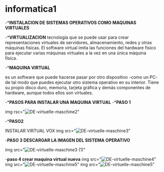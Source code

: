 # informatica1
-***INSTALACION DE SISTEMAS OPERATIVOS COMO MAQUINAS VIRTUALES**

-***VIRTUALIZACION**
tecnología que se puede usar para crear representaciones virtuales de servidores, almacenamiento, redes y otras máquinas físicas. El software virtual imita las funciones del hardware físico para ejecutar varias máquinas virtuales a la vez en una única máquina física.

-***MAQUINA VIRTUAL**

es un software que puede hacerse pasar por otro dispositivo -como un PC- de tal modo que puedes ejecutar otro sistema operativo en su interior. Tiene su propio disco duro, memoria, tarjeta gráfica y demás componentes de hardware, aunque todos ellos son virtuales.


-***PASOS PARA INSTALAR UNA MAQUINA VIRTUAL**
-***PASO 1**

img rsc="![DE-virtuelle-maschine2](https://github.com/Belenmejia/informatica1/assets/142844432/5b337db6-21a7-4d6b-ae89-d1f0a21e093d)"

-***PASO2**

INSTALAR VIRTUAL VOX
img src="![DE-virtuelle-maschine3](https://github.com/Belenmejia/informatica1/assets/142844432/559e490a-4d5f-4af4-bec2-737ee45fd6b4)"

-**PASO  3 DESCARGAR LA IMAGEN DEL SISTEMA OPERATIVO**

img src="![DE-virtuelle-maschine3 (1)](https://github.com/Belenmejia/informatica1/assets/142844432/fc88c9ba-52be-49c0-887f-750ddee9050b)"

-**paso 4 crear maquina virtual nueva**
img src="![DE-virtuelle-maschine4](https://github.com/Belenmejia/informatica1/assets/142844432/694ca540-c78f-4a2a-b5c3-eae6c8a91b1c)"
img src="![DE-virtuelle-maschine5](https://github.com/Belenmejia/informatica1/assets/142844432/666807df-4269-4b53-b37d-8fd75f97c0df)"
img src="![DE-virtuelle-maschine5](https://github.com/Belenmejia/informatica1/assets/142844432/b65cd341-0f0a-4255-9962-790efeb71cdd)"


